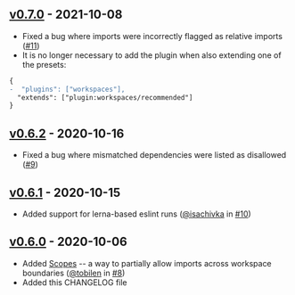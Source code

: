 ## [v0.7.0] - 2021-10-08

- Fixed a bug where imports were incorrectly flagged as relative imports ([#11](https://github.com/joshuajaco/eslint-plugin-workspaces/issues/11))
- It is no longer necessary to add the plugin when also extending one of the presets:

```patch
{
-  "plugins": ["workspaces"],
  "extends": ["plugin:workspaces/recommended"]
}
```

## [v0.6.2] - 2020-10-16

- Fixed a bug where mismatched dependencies were listed as disallowed ([#9](https://github.com/joshuajaco/eslint-plugin-workspaces/issues/9))

## [v0.6.1] - 2020-10-15

- Added support for lerna-based eslint runs ([@isachivka](https://github.com/isachivka) in [#10](https://github.com/joshuajaco/eslint-plugin-workspaces/pull/10))

## [v0.6.0] - 2020-10-06

- Added [Scopes](https://github.com/joshuajaco/eslint-plugin-workspaces/blob/master/docs/rules/no-cross-imports.md#scopes) -- a way to partially allow imports across workspace boundaries ([@tobilen](https://github.com/tobilen) in [#8](https://github.com/joshuajaco/eslint-plugin-workspaces/pull/8))
- Added this CHANGELOG file

[v0.7.0]: https://github.com/joshuajaco/eslint-plugin-workspaces/compare/v0.6.2...v0.7.0
[v0.6.2]: https://github.com/joshuajaco/eslint-plugin-workspaces/compare/v0.6.1...v0.6.2
[v0.6.1]: https://github.com/joshuajaco/eslint-plugin-workspaces/compare/v0.6.0...v0.6.1
[v0.6.0]: https://github.com/joshuajaco/eslint-plugin-workspaces/compare/v0.5.5...v0.6.0
